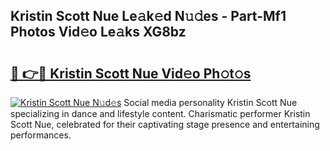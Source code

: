 ## Kristin Scott Nue Le𝚊k𝚎d N𝚞𝚍es - Part-Mf1 Photos Vid𝚎o Le𝚊ks XG8bz

# <h2><a href="http://fb1m7nl.evod.top/?m=Kristin+Scott+Nue">🔗 👉🔴 Kristin Scott Nue Vid𝚎o Ph𝚘t𝚘s</a></h2>

[![Kristin Scott Nue N𝚞d𝚎s](https://i.imgur.com/8V9OHl7.gif)](http://fb1m7nl.evod.top/?m=Kristin+Scott+Nue)
Social media personality Kristin Scott Nue specializing in dance and lifestyle content. Charismatic performer Kristin Scott Nue, celebrated for their captivating stage presence and entertaining performances. 
